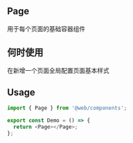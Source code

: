 ## Page

用于每个页面的基础容器组件

## 何时使用

在新增一个页面全局配置页面基本样式

## Usage

```typescript
import { Page } from '@web/components';

export const Demo = () => {
  return <Page></Page>;
};
```
